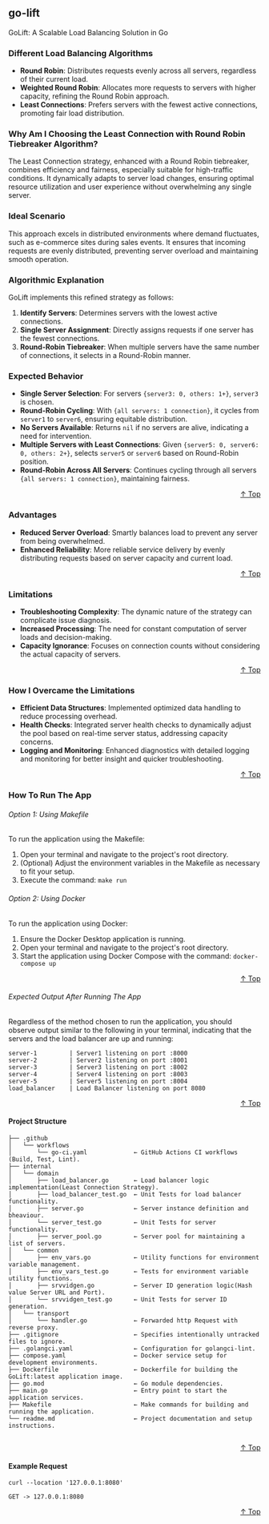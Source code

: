 ## go-lift
GoLift: A Scalable Load Balancing Solution in Go

### Different Load Balancing Algorithms

- **Round Robin**: Distributes requests evenly across all servers, regardless of their current load.
- **Weighted Round Robin**: Allocates more requests to servers with higher capacity, refining the Round Robin approach.
- **Least Connections**: Prefers servers with the fewest active connections, promoting fair load distribution.

### Why Am I Choosing the Least Connection with Round Robin Tiebreaker Algorithm?

The Least Connection strategy, enhanced with a Round Robin tiebreaker, combines efficiency and fairness, especially suitable for high-traffic conditions. It dynamically adapts to server load changes, ensuring optimal resource utilization and user experience without overwhelming any single server.

### Ideal Scenario

This approach excels in distributed environments where demand fluctuates, such as e-commerce sites during sales events. It ensures that incoming requests are evenly distributed, preventing server overload and maintaining smooth operation.

### Algorithmic Explanation

GoLift implements this refined strategy as follows:

1. **Identify Servers**: Determines servers with the lowest active connections.
2. **Single Server Assignment**: Directly assigns requests if one server has the fewest connections.
3. **Round-Robin Tiebreaker**: When multiple servers have the same number of connections, it selects in a Round-Robin manner.

### Expected Behavior

- **Single Server Selection**: For servers `{server3: 0, others: 1+}`, `server3` is chosen.
- **Round-Robin Cycling**: With `{all servers: 1 connection}`, it cycles from `server1` to `server6`, ensuring equitable distribution.
- **No Servers Available**: Returns `nil` if no servers are alive, indicating a need for intervention.
- **Multiple Servers with Least Connections**: Given `{server5: 0, server6: 0, others: 2+}`, selects `server5` or `server6` based on Round-Robin position.
- **Round-Robin Across All Servers**: Continues cycling through all servers `{all servers: 1 connection}`, maintaining fairness.

<p align="right"><a href="#go-lift">↑ Top</a></p>

### Advantages

- **Reduced Server Overload**: Smartly balances load to prevent any server from being overwhelmed.
- **Enhanced Reliability**: More reliable service delivery by evenly distributing requests based on server capacity and current load.

<p align="right"><a href="#go-lift">↑ Top</a></p>

### Limitations

- **Troubleshooting Complexity**: The dynamic nature of the strategy can complicate issue diagnosis.
- **Increased Processing**: The need for constant computation of server loads and decision-making.
- **Capacity Ignorance**: Focuses on connection counts without considering the actual capacity of servers.

<p align="right"><a href="#go-lift">↑ Top</a></p>

### How I Overcame the Limitations

- **Efficient Data Structures**: Implemented optimized data handling to reduce processing overhead.
- **Health Checks**: Integrated server health checks to dynamically adjust the pool based on real-time server status, addressing capacity concerns.
- **Logging and Monitoring**: Enhanced diagnostics with detailed logging and monitoring for better insight and quicker troubleshooting.

<p align="right"><a href="#go-lift">↑ Top</a></p>

### How To Run The App

###### Option 1: Using Makefile

To run the application using the Makefile:

1. Open your terminal and navigate to the project's root directory.
2. (Optional) Adjust the environment variables in the Makefile as necessary to fit your setup.
3. Execute the command: `make run`


###### Option 2: Using Docker

To run the application using Docker:

1. Ensure the Docker Desktop application is running.
2. Open your terminal and navigate to the project's root directory.
3. Start the application using Docker Compose with the command: `docker-compose up`

<p align="right"><a href="#go-lift">↑ Top</a></p>

###### Expected Output After Running The App

Regardless of the method chosen to run the application, you should observe output similar to the following in your terminal, indicating that the servers and the load balancer are up and running:


```
server-1         | Server1 listening on port :8000
server-2         | Server2 listening on port :8001
server-3         | Server3 listening on port :8002
server-4         | Server4 listening on port :8003
server-5         | Server5 listening on port :8004
load_balancer    | Load Balancer listening on port 8080

```
<p align="right"><a href="#go-lift">↑ Top</a></p>

#### Project Structure

```plaintext
├── .github
│   └── workflows
│       └── go-ci.yaml             ← GitHub Actions CI workflows (Build, Test, Lint).
├── internal
│   └── domain
│       ├── load_balancer.go       ← Load balancer logic implementation(Least Connection Strategy).
│       ├── load_balancer_test.go  ← Unit Tests for load balancer functionality.
│       ├── server.go              ← Server instance definition and bheaviour.
│       └── server_test.go         ← Unit Tests for server functionality.
│       ├── server_pool.go         ← Server pool for maintaining a list of servers.
│   └── common
│       ├── env_vars.go            ← Utility functions for environment variable management.
│       ├── env_vars_test.go       ← Tests for environment variable utility functions.
│       ├── srvvidgen.go           ← Server ID generation logic(Hash value Server URL and Port).
│       └── srvvidgen_test.go      ← Unit Tests for server ID generation.
│   └── transport
│       └── handler.go             ← Forwarded http Request with reverse proxy.
├── .gitignore                     ← Specifies intentionally untracked files to ignore.
├── .golangci.yaml                 ← Configuration for golangci-lint.
├── compose.yaml                   ← Docker service setup for development environments.
├── Dockerfile                     ← Dockerfile for building the GoLift:latest application image.
├── go.mod                         ← Go module dependencies.
├── main.go                        ← Entry point to start the application services.
├── Makefile                       ← Make commands for building and running the application.
└── readme.md                      ← Project documentation and setup instructions.


```
<p align="right"><a href="#go-lift">↑ Top</a></p>

#### Example Request

```
curl --location '127.0.0.1:8080'

GET -> 127.0.0.1:8080

```
<p align="right"><a href="#go-lift">↑ Top</a></p>
